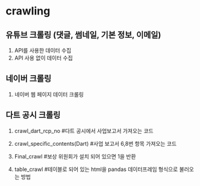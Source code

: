# crawling

## 유튜브 크롤링 (댓글, 썸네일, 기본 정보, 이메일)

1. API를 사용한 데이터 수집
2. API 사용 없이 데이터 수집

## 네이버 크롤링

1. 네이버 웹 페이지 데이터 크롤링

## 다트 공시 크롤링

1. crawl_dart_rcp_no 
#다트 공시에서 사업보고서 가져오는 코드

2. crawl_specific_contents(Dart)
#사업 보고서 6,8번 항목 가져오는 코드

3. Final_crawl
#보상 위원회가 설치 되어 있으면 1을 반환 

4. table_crawl
#테이블로 되어 있는 html을 pandas 데이터프레임 형식으로 불러오는 방법



